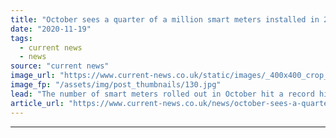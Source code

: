 ```yaml
---
title: "October sees a quarter of a million smart meters installed in 2020 high"
date: "2020-11-19"
tags: 
  - current news
  - news
source: "current news"
image_url: "https://www.current-news.co.uk/static/images/_400x400_crop_center-center/GettyImages-smart-meter.jpg"
image_fp: "/assets/img/post_thumbnails/130.jpg"
lead: "​The number of smart meters rolled out in October hit a record high, with almost a quarter of a million installations."
article_url: "https://www.current-news.co.uk/news/october-sees-a-quarter-of-a-million-smart-meters-installed-in-2020-high?utm_source=rss-feeds&utm_medium=rss&utm_campaign=rss"
---
```


---
